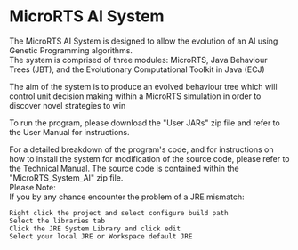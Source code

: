# MicroRTS AI System
The MicroRTS AI System is designed to allow the evolution of an AI using Genetic Programming algorithms.<br /> 
The system is comprised of three modules: MicroRTS, Java Behaviour Trees (JBT), and the Evolutionary Computational Toolkit in Java (ECJ)<br />

The aim of the system is to produce an evolved behaviour tree which will control unit decision making within a MicroRTS simulation in order to discover novel strategies to win<br />

To run the program, please download the "User JARs" zip file and refer to the User Manual for instructions.<br />

For a detailed breakdown of the program's code, and for instructions on how to install the system for modification of the source code, please refer to the Technical Manual. The source code is contained within the "MicroRTS_System_AI" zip file.<br />
Please Note:<br />
If you by any chance encounter the problem of a JRE mismatch:<br />

    Right click the project and select configure build path
    Select the libraries tab
    Click the JRE System Library and click edit
    Select your local JRE or Workspace default JRE
